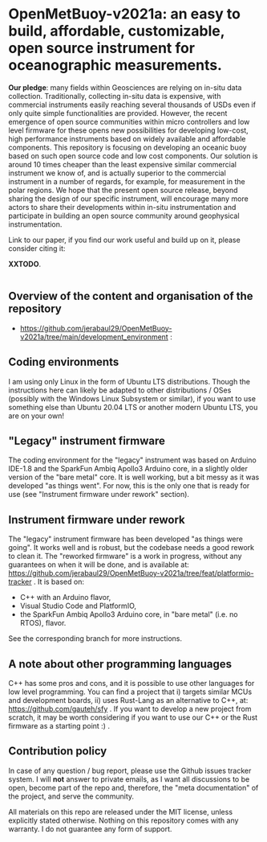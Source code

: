 # OpenMetBuoy-v2021a: an easy to build, affordable, customizable, open source instrument for oceanographic measurements.

**Our pledge**: many fields within Geosciences are relying on in-situ data collection. Traditionally, collecting in-situ data is expensive, with commercial instruments easily reaching several thousands of USDs even if only quite simple functionalities are provided. However, the recent emergence of open source communities within micro controllers and low level firmware for these opens new possibilities for developing low-cost, high performance instruments based on widely available and affordable components. This repository is focusing on developing an oceanic buoy based on such open source code and low cost components. Our solution is around 10 times cheaper than the least expensive similar commercial instrument we know of, and is actually superior to the commercial instrument in a number of regards, for example, for measurement in the polar regions. We hope that the present open source release, beyond sharing the design of our specific instrument, will encourage many more actors to share their developments within in-situ instrumentation and participate in building an open source community around geophysical instrumentation.

Link to our paper, if you find our work useful and build up on it, please consider citing it:

**XXTODO**.
```

```

## Overview of the content and organisation of the repository

- https://github.com/jerabaul29/OpenMetBuoy-v2021a/tree/main/development_environment : 

## Coding environments

I am using only Linux in the form of Ubuntu LTS distributions. Though the instructions here can likely be adapted to other distributions / OSes (possibly with the Windows Linux Subsystem or similar), if you want to use something else than Ubuntu 20.04 LTS or another modern Ubuntu LTS, you are on your own!

## "Legacy" instrument firmware

The coding environment for the "legacy" instrument was based on Arduino IDE-1.8 and the SparkFun Ambiq Apollo3 Arduino core, in a slightly older version of the "bare metal" core. It is well working, but a bit messy as it was developed "as things went". For now, this is the only one that is ready for use (see "Instrument firmware under rework" section).

## Instrument firmware under rework

The "legacy" instrument firmware has been developed "as things were going". It works well and is robust, but the codebase needs a good rework to clean it. The "reworked firmware" is a work in progress, without any guarantees on when it will be done, and is available at: https://github.com/jerabaul29/OpenMetBuoy-v2021a/tree/feat/platformio-tracker . It is based on:

- C++ with an Arduino flavor,
- Visual Studio Code and PlatformIO,
- the SparkFun Ambiq Apollo3 Arduino core, in "bare metal" (i.e. no RTOS), flavor.

See the corresponding branch for more instructions.

## A note about other programming languages

C++ has some pros and cons, and it is possible to use other languages for low level programming. You can find a project that i) targets similar MCUs and development boards, ii) uses Rust-Lang as an alternative to C++, at: https://github.com/gauteh/sfy . If you want to develop a new project from scratch, it may be worth considering if you want to use our C++ or the Rust firmware as a starting point :) .

## Contribution policy

In case of any question / bug report, please use the Github issues tracker system. I will **not** answer to private emails, as I want all discussions to be open, become part of the repo and, therefore, the "meta documentation" of the project, and serve the community.

All materials on this repo are released under the MIT license, unless explicitly stated otherwise. Nothing on this repository comes with any warranty. I do not guarantee any form of support.

